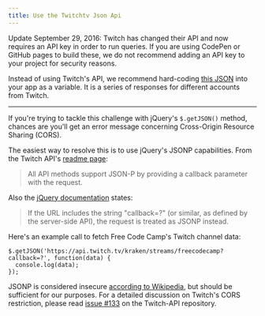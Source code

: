 ```yaml
---
title: Use the Twitchtv Json Api
---
```

Update September 29, 2016: Twitch has changed their API and now requires an API key in order to run queries. If you are using CodePen or GitHub pages to build these, we do not recommend adding an API key to your project for security reasons.

Instead of using Twitch's API, we recommend hard-coding <a href='https://gist.github.com/QuincyLarson/2ff6892f948d0b7118a99264fd9c1ce8' target='_blank' rel='nofollow'>this JSON</a> into your app as a variable. It is a series of responses for different accounts from Twitch.

* * *

If you're trying to tackle this challenge with jQuery's `$.getJSON()` method, chances are you'll get an error message concerning Cross-Origin Resource Sharing (CORS).

The easiest way to resolve this is to use jQuery's JSONP capabilities. From the Twitch API's <a href='https://github.com/justintv/Twitch-API#json-p' target='_blank' rel='nofollow'>readme page</a>:

> All API methods support JSON-P by providing a callback parameter with the request.

Also the <a href='http://api.jquery.com/jQuery.getJSON/' target='_blank' rel='nofollow'>jQuery documentation</a> states:

> If the URL includes the string "callback=?" (or similar, as defined by the server-side API), the request is treated as JSONP instead.

Here's an example call to fetch Free Code Camp's Twitch channel data:

    $.getJSON('https://api.twitch.tv/kraken/streams/freecodecamp?callback=?', function(data) {
      console.log(data);
    });

JSONP is considered insecure <a href='https://en.wikipedia.org/wiki/Cross-origin_resource_sharing#CORS_vs_JSONP' target='_blank' rel='nofollow'>according to Wikipedia</a>, but should be sufficient for our purposes. For a detailed discussion on Twitch's CORS restriction, please read <a href='https://github.com/justintv/Twitch-API/issues/133' target='_blank' rel='nofollow'>issue <span class="hashtag">#133</span></a> on the Twitch-API repository.